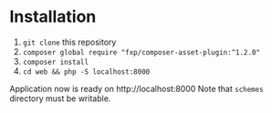 Installation
============

1. `git clone` this repository
1. `composer global require "fxp/composer-asset-plugin:^1.2.0"`
1. `composer install`
1. `cd web && php -S localhost:8000`

Application now is ready on http://localhost:8000
Note that `schemes` directory must be writable.

